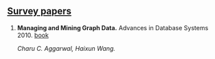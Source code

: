 [Survey papers](#content)
-------  

1. **Managing and Mining Graph Data.** Advances in Database Systems 2010. [book](https://link.springer.com/book/10.1007%2F978-1-4419-6045-0)

    *Charu C. Aggarwal, Haixun Wang.*
